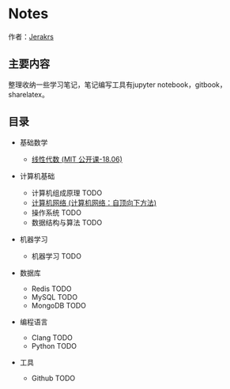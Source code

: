# Notes 

作者：[Jerakrs](http://jerakrs.com/)


## 主要内容

整理收纳一些学习笔记，笔记编写工具有jupyter notebook，gitbook，sharelatex。


## 目录

* 基础数学
	* [线性代数 (MIT 公开课-18.06)](https://github.com/JeraKrs/Notes/blob/master/Linear-algebra/README.md)
* 计算机基础
	* 计算机组成原理 TODO
	* [计算机网络 (计算机网络：自顶向下方法)](https://jerakrs.gitbooks.io/computer_networks/content/)
	* 操作系统 TODO
	* 数据结构与算法 TODO

* 机器学习
	* 机器学习 TODO

*  数据库
	* Redis TODO
	* MySQL TODO
	* MongoDB TODO

*  编程语言
	* Clang TODO
	* Python TODO

*  工具
	* Github TODO
